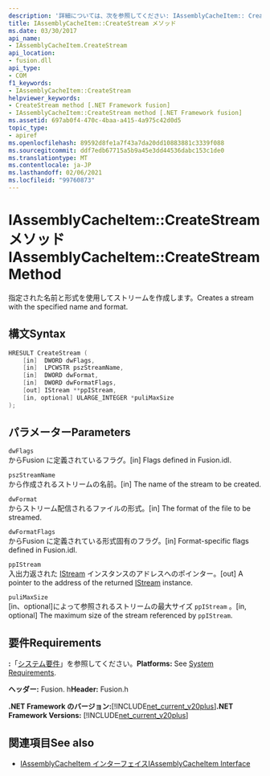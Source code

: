 ```yaml
---
description: '詳細については、次を参照してください: IAssemblyCacheItem:: CreateStream メソッド'
title: IAssemblyCacheItem::CreateStream メソッド
ms.date: 03/30/2017
api_name:
- IAssemblyCacheItem.CreateStream
api_location:
- fusion.dll
api_type:
- COM
f1_keywords:
- IAssemblyCacheItem::CreateStream
helpviewer_keywords:
- CreateStream method [.NET Framework fusion]
- IAssemblyCacheItem::CreateStream method [.NET Framework fusion]
ms.assetid: 697ab0f4-470c-4baa-a415-4a975c42d0d5
topic_type:
- apiref
ms.openlocfilehash: 89592d8fe1a7f43a7da20dd10883881c3339f088
ms.sourcegitcommit: ddf7edb67715a5b9a45e3dd44536dabc153c1de0
ms.translationtype: MT
ms.contentlocale: ja-JP
ms.lasthandoff: 02/06/2021
ms.locfileid: "99760873"
---
```

# <a name="iassemblycacheitemcreatestream-method"></a><span data-ttu-id="b8d95-103">IAssemblyCacheItem::CreateStream メソッド</span><span class="sxs-lookup"><span data-stu-id="b8d95-103">IAssemblyCacheItem::CreateStream Method</span></span>

<span data-ttu-id="b8d95-104">指定された名前と形式を使用してストリームを作成します。</span><span class="sxs-lookup"><span data-stu-id="b8d95-104">Creates a stream with the specified name and format.</span></span>

## <a name="syntax"></a><span data-ttu-id="b8d95-105">構文</span><span class="sxs-lookup"><span data-stu-id="b8d95-105">Syntax</span></span>

```cpp
HRESULT CreateStream (
    [in]  DWORD dwFlags,
    [in]  LPCWSTR pszStreamName,
    [in]  DWORD dwFormat,
    [in]  DWORD dwFormatFlags,
    [out] IStream **ppIStream,
    [in, optional] ULARGE_INTEGER *puliMaxSize
);
```

## <a name="parameters"></a><span data-ttu-id="b8d95-106">パラメーター</span><span class="sxs-lookup"><span data-stu-id="b8d95-106">Parameters</span></span>

`dwFlags`\
<span data-ttu-id="b8d95-107">からFusion に定義されているフラグ。</span><span class="sxs-lookup"><span data-stu-id="b8d95-107">[in] Flags defined in Fusion.idl.</span></span>

`pszStreamName`\
<span data-ttu-id="b8d95-108">から作成されるストリームの名前。</span><span class="sxs-lookup"><span data-stu-id="b8d95-108">[in] The name of the stream to be created.</span></span>

`dwFormat`\
<span data-ttu-id="b8d95-109">からストリーム配信されるファイルの形式。</span><span class="sxs-lookup"><span data-stu-id="b8d95-109">[in] The format of the file to be streamed.</span></span>

`dwFormatFlags`\
<span data-ttu-id="b8d95-110">からFusion に定義されている形式固有のフラグ。</span><span class="sxs-lookup"><span data-stu-id="b8d95-110">[in] Format-specific flags defined in Fusion.idl.</span></span>

`ppIStream`\
<span data-ttu-id="b8d95-111">入出力返された [IStream](/windows/desktop/api/objidl/nn-objidl-istream) インスタンスのアドレスへのポインター。</span><span class="sxs-lookup"><span data-stu-id="b8d95-111">[out] A pointer to the address of the returned [IStream](/windows/desktop/api/objidl/nn-objidl-istream) instance.</span></span>

`puliMaxSize`\
<span data-ttu-id="b8d95-112">[in、optional]によって参照されるストリームの最大サイズ `ppIStream` 。</span><span class="sxs-lookup"><span data-stu-id="b8d95-112">[in, optional] The maximum size of the stream referenced by `ppIStream`.</span></span>

## <a name="requirements"></a><span data-ttu-id="b8d95-113">要件</span><span class="sxs-lookup"><span data-stu-id="b8d95-113">Requirements</span></span>

<span data-ttu-id="b8d95-114">**:**「[システム要件](../../get-started/system-requirements.md)」を参照してください。</span><span class="sxs-lookup"><span data-stu-id="b8d95-114">**Platforms:** See [System Requirements](../../get-started/system-requirements.md).</span></span>

<span data-ttu-id="b8d95-115">**ヘッダー:** Fusion. h</span><span class="sxs-lookup"><span data-stu-id="b8d95-115">**Header:** Fusion.h</span></span>

<span data-ttu-id="b8d95-116">**.NET Framework のバージョン:**[!INCLUDE[net_current_v20plus](../../../../includes/net-current-v20plus-md.md)]</span><span class="sxs-lookup"><span data-stu-id="b8d95-116">**.NET Framework Versions:** [!INCLUDE[net_current_v20plus](../../../../includes/net-current-v20plus-md.md)]</span></span>

## <a name="see-also"></a><span data-ttu-id="b8d95-117">関連項目</span><span class="sxs-lookup"><span data-stu-id="b8d95-117">See also</span></span>

- [<span data-ttu-id="b8d95-118">IAssemblyCacheItem インターフェイス</span><span class="sxs-lookup"><span data-stu-id="b8d95-118">IAssemblyCacheItem Interface</span></span>](iassemblycacheitem-interface.md)
